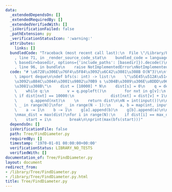 ```yaml
---
data:
  _extendedDependsOn: []
  _extendedRequiredBy: []
  _extendedVerifiedWith: []
  _isVerificationFailed: false
  _pathExtension: py
  _verificationStatusIcon: ':warning:'
  attributes:
    links: []
  bundledCode: "Traceback (most recent call last):\n  File \"/Library/Frameworks/Python.framework/Versions/3.8/lib/python3.8/site-packages/onlinejudge_verify/documentation/build.py\"\
    , line 71, in _render_source_code_stat\n    bundled_code = language.bundle(stat.path,\
    \ basedir=basedir, options={'include_paths': [basedir]}).decode()\n  File \"/Library/Frameworks/Python.framework/Versions/3.8/lib/python3.8/site-packages/onlinejudge_verify/languages/python.py\"\
    , line 96, in bundle\n    raise NotImplementedError\nNotImplementedError\n"
  code: "# \u6728\u306E\u76F4\u5F84\u3092\u6C42\u3081\u308B O(N^3)\n\nfrom collections\
    \ import deque\n\ndef bfs(s: int) -> list:\n    \"\u5E45\u512A\u5148\u63A2\u7D22\
    \u3092\u884C\u3044\u3001\u9802\u70B9 s \u304B\u3089\u306E\u8DDD\u96E2\u3092\u6C42\
    \u3081\u308B\"\n    dist = [10000] * N\n    dist[s] = 0\n    q = deque([s])\n\
    \    while q:\n        v = q.popleft()\n        for nxt in g[v]:\n           \
    \ if dist[nxt] == 10000:\n                dist[nxt] = dist[v] + 1\n          \
    \      q.append(nxt)\n    \n    return dist\n\nN = int(input())\n\ng = [[] for\
    \ _ in range(N)]\nfor _ in range(N - 1):\n    a, b = map(int, input().split())\n\
    \    a -= 1\n    b -= 1\n    g[a].append(b)\n    g[b].append(a)\n\n\ndist = bfs(0)\n\
    \nmax_dist = max(dist)\nfor i in range(N):\n    if dist[i] == max_dist:\n    \
    \    start = i\n        break\n\nprint(max(bfs(start)))"
  dependsOn: []
  isVerificationFile: false
  path: Tree/FindDiameter.py
  requiredBy: []
  timestamp: '1970-01-01 00:00:00+00:00'
  verificationStatus: LIBRARY_NO_TESTS
  verifiedWith: []
documentation_of: Tree/FindDiameter.py
layout: document
redirect_from:
- /library/Tree/FindDiameter.py
- /library/Tree/FindDiameter.py.html
title: Tree/FindDiameter.py
---
```

